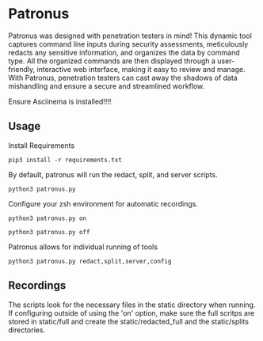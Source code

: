 # Patronus
Patronus was designed with penetration testers in mind! This dynamic tool captures command line inputs during security assessments, meticulously redacts any sensitive information, and organizes the data by command type. All the organized commands are then displayed through a user-friendly, interactive web interface, making it easy to review and manage. With Patronus, penetration testers can cast away the shadows of data mishandling and ensure a secure and streamlined workflow.

Ensure Asciinema is installed!!!!

## Usage

Install Requirements
```
pip3 install -r requirements.txt
```

By default, patronus will run the redact, split, and server scripts.
```
python3 patronus.py
```


Configure your zsh environment for automatic recordings.
```
python3 patronus.py on
```
```
python3 patronus.py off
```


Patronus allows for individual running of tools
```
python3 patronus.py redact,split,server,config
```


## Recordings
The scripts look for the necessary files in the static directory when running. If configuring outside of using the 'on' option, make sure the full scritps are stored in static/full and create the static/redacted_full and the static/splits directories.
